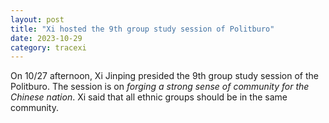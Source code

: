 ```yaml
---
layout: post
title: "Xi hosted the 9th group study session of Politburo"
date: 2023-10-29
category: tracexi
---
```


On 10/27 afternoon, Xi Jinping presided the 9th group study session of the Politburo. The session is on *forging a strong sense of community for the Chinese nation*. Xi said that all ethnic groups should be in the same community.